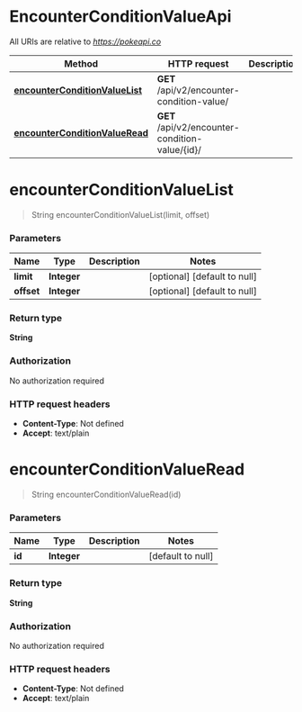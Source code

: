 # EncounterConditionValueApi

All URIs are relative to *https://pokeapi.co*

Method | HTTP request | Description
------------- | ------------- | -------------
[**encounterConditionValueList**](EncounterConditionValueApi.md#encounterConditionValueList) | **GET** /api/v2/encounter-condition-value/ | 
[**encounterConditionValueRead**](EncounterConditionValueApi.md#encounterConditionValueRead) | **GET** /api/v2/encounter-condition-value/{id}/ | 


<a name="encounterConditionValueList"></a>
# **encounterConditionValueList**
> String encounterConditionValueList(limit, offset)



### Parameters

Name | Type | Description  | Notes
------------- | ------------- | ------------- | -------------
 **limit** | **Integer**|  | [optional] [default to null]
 **offset** | **Integer**|  | [optional] [default to null]

### Return type

**String**

### Authorization

No authorization required

### HTTP request headers

- **Content-Type**: Not defined
- **Accept**: text/plain

<a name="encounterConditionValueRead"></a>
# **encounterConditionValueRead**
> String encounterConditionValueRead(id)



### Parameters

Name | Type | Description  | Notes
------------- | ------------- | ------------- | -------------
 **id** | **Integer**|  | [default to null]

### Return type

**String**

### Authorization

No authorization required

### HTTP request headers

- **Content-Type**: Not defined
- **Accept**: text/plain

